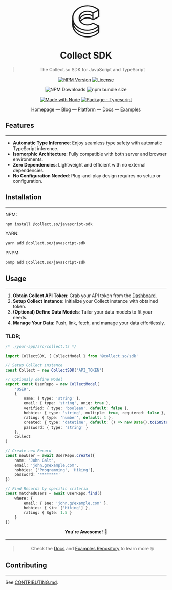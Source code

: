 <div align="center">
<svg width="100" height="100" viewBox="0 0 100 100" fill="none" xmlns="http://www.w3.org/2000/svg">
    <g>
        <path d="M89.7279 71.2081C78.6541 76.5128 68.9892 79.1276 61.9934 80.5209C57.2111 81.4739 55.5308 81.4524 54.4903 81.4524C40.4082 81.4524 28.9887 71.9678 28.9887 60.2658C28.9887 48.5638 40.4049 39.0792 54.4903 39.0792C61.0693 39.0792 67.0666 41.1517 71.5905 44.5504L89.7279 35.8497C81.3103 27.4739 68.65 22.145 54.4903 22.145C29.1502 22.1477 8.60547 39.2162 8.60547 60.2685C8.60547 81.3209 29.1502 98.3893 54.4903 98.3893C68.65 98.3893 81.3103 93.0578 89.7279 84.6846V71.2081Z" fill="white"/>
        <path d="M54.4904 100C28.1195 100 6.66675 82.1771 6.66675 60.2684C6.66675 38.3597 28.1195 20.5369 54.4904 20.5369C68.7082 20.5369 82.0923 25.7422 91.2176 34.8214C91.586 35.1865 91.7379 35.6671 91.6377 36.1342C91.5375 36.6013 91.195 37.0093 90.6974 37.2483L72.5599 45.9489C71.8329 46.2979 70.9152 46.2174 70.2883 45.7476C65.9519 42.4885 60.3391 40.6926 54.4904 40.6926C41.4972 40.6926 30.9275 49.4738 30.9275 60.2684C30.9275 71.063 41.4972 79.8443 54.4904 79.8443H54.5582C55.4985 79.8389 57.0851 79.8442 61.5411 78.9557C70.7827 77.114 79.9403 74.0375 88.7586 69.812C89.3596 69.5248 90.0963 69.5248 90.6974 69.812C91.2984 70.0993 91.6668 70.6308 91.6668 71.208V84.6845C91.6668 85.063 91.5084 85.4281 91.2176 85.7181C82.0956 94.7946 68.7082 100.003 54.4904 100.003V100ZM54.4904 23.7583C30.2587 23.7583 10.5443 40.1369 10.5443 60.2684C10.5443 80.4 30.2587 96.7785 54.4904 96.7785C67.322 96.7785 79.42 92.161 87.7892 84.0912V73.9489C79.5461 77.6402 71.0347 80.3731 62.4459 82.0859C57.5407 83.063 55.6633 83.0577 54.555 83.063H54.4904C39.3613 83.063 27.0499 72.8375 27.0499 60.2657C27.0499 47.6939 39.3581 37.4684 54.4904 37.4684C60.8302 37.4684 66.9245 39.2778 71.8103 42.5852L86.7099 35.4389C78.3957 27.9892 66.7823 23.7557 54.4904 23.7557V23.7583Z" fill="#222222"/>
        <path d="M89.7279 25.5841C86.6517 22.5908 79.5686 16.5317 68.0683 13.576C63.7771 12.4727 59.2177 11.8794 54.4903 11.8794C29.1502 11.8794 8.60547 28.9479 8.60547 50.0002C8.60547 71.0526 29.1502 88.121 54.4903 88.121C68.65 88.121 81.3103 82.7895 89.7279 74.4163V64.4888C78.9546 67.0015 69.5773 68.8727 61.9934 70.2552C57.5213 71.0713 56.2675 71.1868 54.4903 71.1868C40.4082 71.1868 28.9887 61.7022 28.9887 50.0002C28.9887 38.2982 40.4049 28.8136 54.4903 28.8136C61.0693 28.8136 67.0666 30.8861 71.5905 34.2848L89.7279 25.5841Z" fill="white"/>
        <path d="M54.4904 89.7316C28.1195 89.7316 6.66675 71.9088 6.66675 50.0001C6.66675 28.0914 28.1195 10.2686 54.4904 10.2686C59.3147 10.2686 64.0777 10.8645 68.6436 12.0377C77.2744 14.2551 85.0749 18.58 91.2047 24.5397C91.5795 24.9048 91.7379 25.388 91.6409 25.8578C91.544 26.3276 91.1982 26.741 90.7006 26.98L72.5632 35.6806C71.8361 36.0296 70.9184 35.9491 70.2915 35.4793C65.9551 32.2202 60.3423 30.4243 54.4936 30.4243C41.5004 30.4243 30.9308 39.2055 30.9308 50.0001C30.9308 60.7947 41.5004 69.5759 54.4936 69.5759C56.0446 69.5759 57.1207 69.4954 61.5799 68.682C70.7342 67.0122 80.0308 65.0793 89.2077 62.937C89.7894 62.8001 90.4195 62.8994 90.9042 63.2028C91.3889 63.5061 91.6732 63.9813 91.6732 64.486V74.4135C91.6732 74.792 91.5149 75.1571 91.2241 75.4471C82.102 84.5236 68.7147 89.7316 54.4968 89.7316H54.4904ZM54.4904 13.49C30.2587 13.49 10.5443 29.8686 10.5443 50.0001C10.5443 70.1316 30.2587 86.5102 54.4904 86.5102C67.322 86.5102 79.42 81.8927 87.7892 73.8229V66.6041C79.3457 68.537 70.8183 70.29 62.4103 71.8256C57.8639 72.6551 56.4453 72.7947 54.4904 72.7947C39.3613 72.7947 27.0499 62.5692 27.0499 49.9974C27.0499 37.4256 39.3581 27.2001 54.4904 27.2001C60.8302 27.2001 66.9245 29.0095 71.8103 32.3169L86.6873 25.1813C82.6094 21.592 76.2921 17.3746 67.4964 15.1142C63.3022 14.035 58.927 13.49 54.4904 13.49Z" fill="#222222"/>
        <path d="M71.5905 55.4471C67.0666 58.8457 61.0693 60.9182 54.4903 60.9182C40.4082 60.9182 28.9887 51.4337 28.9887 39.7316C28.9887 28.0296 40.4049 18.5451 54.4903 18.5451C61.0693 18.5451 67.0666 20.6176 71.5905 24.0162L89.7279 15.3155C81.3103 6.94238 68.65 1.61084 54.4903 1.61084C29.1502 1.61084 8.60547 18.6793 8.60547 39.7316C8.60547 60.784 29.1502 77.8525 54.4903 77.8525C68.65 77.8525 81.3103 72.5209 89.7279 64.1478L71.5905 55.4471Z" fill="white"/>
        <path d="M54.4904 79.4631C28.1195 79.4631 6.66675 61.6403 6.66675 39.7315C6.66675 17.8228 28.1195 0 54.4904 0C68.7082 0 82.0924 5.20537 91.2176 14.2846C91.586 14.6497 91.7379 15.1302 91.6377 15.5973C91.5375 16.0644 91.195 16.4725 90.6974 16.7114L72.5599 25.4121C71.8329 25.7611 70.9152 25.6805 70.2883 25.2107C65.9519 21.9517 60.3391 20.1557 54.4904 20.1557C41.4972 20.1557 30.9275 28.9369 30.9275 39.7315C30.9275 50.5262 41.4972 59.3074 54.4904 59.3074C60.3423 59.3074 65.9519 57.5114 70.2883 54.2523C70.912 53.7825 71.8297 53.702 72.5599 54.051L90.6974 62.7517C91.1918 62.9906 91.5375 63.396 91.6377 63.8658C91.7379 64.3329 91.5828 64.8161 91.2176 65.1785C82.0956 74.255 68.7082 79.4631 54.4904 79.4631ZM54.4904 3.22148C30.2587 3.22148 10.5443 19.6 10.5443 39.7315C10.5443 59.8631 30.2587 76.2416 54.4904 76.2416C66.7823 76.2416 78.3957 72.008 86.7099 64.5584L71.8103 57.4121C66.9245 60.7195 60.8302 62.5289 54.4904 62.5289C39.3613 62.5289 27.05 52.3034 27.05 39.7315C27.05 27.1597 39.3581 16.9342 54.4904 16.9342C60.8302 16.9342 66.9245 18.7436 71.8103 22.051L86.7099 14.9047C78.3957 7.45503 66.7823 3.22148 54.4904 3.22148Z" fill="#222222"/>
        <path d="M71.5906 44.5933V34.3248V24.0564L89.728 15.3584V25.6269V35.8953L71.5906 44.5933Z" fill="white"/>
        <path d="M71.5907 46.2041C71.2546 46.2041 70.9218 46.1316 70.6213 45.9893C70.0202 45.7021 69.6519 45.1706 69.6519 44.5934V24.0565C69.6519 23.482 70.0202 22.9504 70.6213 22.6605L88.7587 13.9598C89.3597 13.6726 90.0964 13.6726 90.6975 13.9598C91.2985 14.2471 91.6669 14.7786 91.6669 15.3558V35.8927C91.6669 36.4672 91.2985 36.9987 90.6975 37.2887L72.56 45.9893C72.2595 46.1343 71.9267 46.2041 71.5907 46.2041ZM73.5294 24.9853V41.8014L87.7893 34.9612V18.1451L73.5294 24.9853Z" fill="#222222"/>
        <path d="M8.60554 61.8792C7.53597 61.8792 6.66675 61.1571 6.66675 60.2685V39.7316C6.66675 38.843 7.53597 38.1208 8.60554 38.1208C9.67511 38.1208 10.5443 38.843 10.5443 39.7316V60.2685C10.5443 61.1571 9.67511 61.8792 8.60554 61.8792Z" fill="#222222"/>
    </g>
</svg>

# Collect SDK

> The Collect.so SDK for JavaScript and TypeScript

[![NPM Version](https://img.shields.io/npm/v/%40collect.so%2Fjavascript-sdk)](https://www.npmjs.com/package/@collect.so/javascript-sdk)
[![License](https://img.shields.io/badge/License-MIT-blue)](#license "Go to license section")

![NPM Downloads](https://img.shields.io/npm/dw/%40collect.so%2Fjavascript-sdk)
![npm bundle size](https://img.shields.io/bundlephobia/minzip/%40collect.so%2Fjavascript-sdk)


[![Made with Node](https://img.shields.io/badge/dynamic/json?label=node&query=%24.engines%5B%22node%22%5D&url=https%3A%2F%2Fraw.githubusercontent.com%2Fcollect-so%2Fcollect%2Fmaster%2Fpackage.json)](https://nodejs.org "Go to Node.js homepage")
[![Package - Typescript](https://img.shields.io/github/package-json/dependency-version/collect-so/collect/dev/typescript?logo=typescript&logoColor=white)](https://www.npmjs.com/package/typescript "Go to TypeScript on NPM")

[Homepage](https://collect.so) — [Blog](https://collect.so/blog) — [Platform](https://app.collect.so) — [Docs](https://docs.collect.so) — [Examples](https://github.com/collect-so/examples)
</div>

## Features

---
- **Automatic Type Inference**: Enjoy seamless type safety with automatic TypeScript inference.
- **Isomorphic Architecture**: Fully compatible with both server and browser environments.
- **Zero Dependencies**: Lightweight and efficient with no external dependencies.
- **No Configuration Needed**: Plug-and-play design requires no setup or configuration.


## Installation

---
NPM:
```bash
npm install @collect.so/javascript-sdk
```

YARN:
```bash
yarn add @collect.so/javascript-sdk
```

PNPM:
```bash
pnmp add @collect.so/javascript-sdk
```


## Usage

---

1. **Obtain Collect API Token**: Grab your API token from the [Dashboard](https://app.collect.so).
2. **Setup Collect Instance**: Initialize your Collect instance with obtained token.
3. **(Optional) Define Data Models**: Tailor your data models to fit your needs.
4. **Manage Your Data**: Push, link, fetch, and manage your data effortlessly.

### TLDR;
```ts
/* ./your-app/src/collect.ts */

import CollectSDK, { CollectModel } from '@collect.so/sdk'

// Setup Collect instance
const Collect = new CollectSDK("API_TOKEN")

// Optionaly define Model
export const UserRepo = new CollectModel(
    'USER',
    {
        name: { type: 'string' },
        email: { type: 'string', uniq: true },
        verified: { type: 'boolean', default: false },
        hobbies: { type: 'string', multiple: true, requiered: false },
        rating: { type: 'number', default: 1 },
        created: { type: 'datetime', default: () => new Date().toISOString() },
        password: { type: 'string' }
    },
    Collect
)

// Create new Record
const newUser = await UserRepo.create({
    name: "John Galt",
    email: 'john.g@example.com',
    hobbies: ['Programming', 'Hiking'],
    password: '********'
})

// Find Records by specific criteria
const matchedUsers = await UserRepo.find({
    where: {
        email: { $ne: 'john.g@example.com' },
        hobbies: { $in: ['Hiking'] },
        rating: { $gte: 1.5 }
    }
})
```

<div align="center">
<b>You're Awesome!</b>  🚀
</div>

---

<div align="center" style="margin-top: 20px">

> Check the [Docs](https://docs.collect.so) and [Examples Repository](https://github.com/collect-so/examples) to learn more 🤓


</div>


## Contributing

---
See [CONTRIBUTING.md](CONTRIBUTING.md).

